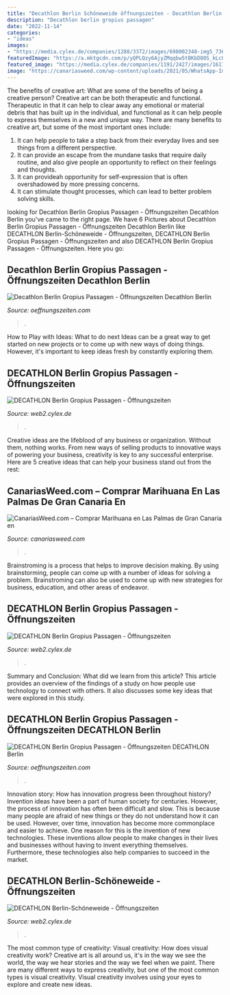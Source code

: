 ```yaml
---
title: "Decathlon Berlin Schöneweide öffnungszeiten - Decathlon Berlin Gropius Passagen"
description: "Decathlon berlin gropius passagen"
date: "2022-11-14"
categories:
- "ideas"
images:
- "https://media.cylex.de/companies/1288/3372/images/698002348-img5_736877_large.jpg"
featuredImage: "https://a.mktgcdn.com/p/yQPLQzy6AjyZMqqbw5tBKbD80S_kLcUQdoWBsPozrLg/6240x4160.jpg"
featured_image: "https://media.cylex.de/companies/1191/2427/images/161762056-img4_601818_large.jpg"
image: "https://canariasweed.com/wp-content/uploads/2021/05/WhatsApp-Image-2021-05-19-at-14.10.29.jpeg"
---
```



The benefits of creative art: What are some of the benefits of being a creative person?
Creative art can be both therapeutic and functional. Therapeutic in that it can help to clear away any emotional or material debris that has built up in the individual, and functional as it can help people to express themselves in a new and unique way. There are many benefits to creative art, but some of the most important ones include: 
1. It can help people to take a step back from their everyday lives and see things from a different perspective.
2. It can provide an escape from the mundane tasks that require daily routine, and also give people an opportunity to reflect on their feelings and thoughts. 
3. It can provideah opportunity for self-expression that is often overshadowed by more pressing concerns. 
4. It can stimulate thought processes, which can lead to better problem solving skills.

	

		
looking for Decathlon Berlin Gropius Passagen - Öffnungszeiten Decathlon Berlin you've came to the right page. We have 6 Pictures about Decathlon Berlin Gropius Passagen - Öffnungszeiten Decathlon Berlin like DECATHLON Berlin-Schöneweide - Öffnungszeiten, DECATHLON Berlin Gropius Passagen - Öffnungszeiten and also DECATHLON Berlin Gropius Passagen - Öffnungszeiten. Here you go:
		
    
## Decathlon Berlin Gropius Passagen - Öffnungszeiten Decathlon Berlin

<img loading=lazy src="https://a.mktgcdn.com/p/yQPLQzy6AjyZMqqbw5tBKbD80S_kLcUQdoWBsPozrLg/6240x4160.jpg" onerror="this.onerror=null;this.src='https://tse3.mm.bing.net/th?id=OIP.fQrSp-4Tok8wqLauDcfUTgHaE8&amp;pid=15.1';" alt="Decathlon Berlin Gropius Passagen - Öffnungszeiten Decathlon Berlin">

_Source: oeffnungszeiten.com_

>. 

	

How to Play with Ideas: What to do next
Ideas can be a great way to get started on new projects or to come up with new ways of doing things. However, it's important to keep ideas fresh by constantly exploring them.

    
## DECATHLON Berlin Gropius Passagen - Öffnungszeiten

<img loading=lazy src="https://media.cylex.de/companies/1288/3372/images/698002348-img5_736877_large.jpg" onerror="this.onerror=null;this.src='https://tse3.mm.bing.net/th?id=OIP.4gC92dvTo5G9zdbH62dWMAHaE8&amp;pid=15.1';" alt="DECATHLON Berlin Gropius Passagen - Öffnungszeiten">

_Source: web2.cylex.de_

>. 

	

Creative ideas are the lifeblood of any business or organization. Without them, nothing works. From new ways of selling products to innovative ways of powering your business, creativity is key to any successful enterprise. Here are 5 creative ideas that can help your business stand out from the rest:

    
## CanariasWeed.com – Comprar Marihuana En Las Palmas De Gran Canaria En

<img loading=lazy src="https://canariasweed.com/wp-content/uploads/2021/05/WhatsApp-Image-2021-05-19-at-14.10.29.jpeg" onerror="this.onerror=null;this.src='https://tse4.mm.bing.net/th?id=OIP.ECDSmxpZlLLVnMhOuZ1m7gAAAA&amp;pid=15.1';" alt="CanariasWeed.com – Comprar Marihuana en Las Palmas de Gran Canaria en">

_Source: canariasweed.com_

>. 

	

Brainstroming is a process that helps to improve decision making. By using brainstorming, people can come up with a number of ideas for solving a problem. Brainstroming can also be used to come up with new strategies for business, education, and other areas of endeavor.

    
## DECATHLON Berlin Gropius Passagen - Öffnungszeiten

<img loading=lazy src="https://media.cylex.de/companies/1288/3372/images/-985144314-img3_705609_large.jpg" onerror="this.onerror=null;this.src='https://tse4.mm.bing.net/th?id=OIP.BhVurvB3LW3PCwefhMHzrQHaE8&amp;pid=15.1';" alt="DECATHLON Berlin Gropius Passagen - Öffnungszeiten">

_Source: web2.cylex.de_

>. 

	

Summary and Conclusion: What did we learn from this article?
This article provides an overview of the findings of a study on how people use technology to connect with others. It also discusses some key ideas that were explored in this study.

    
## DECATHLON Berlin Gropius Passagen - Öffnungszeiten DECATHLON Berlin

<img loading=lazy src="https://a.mktgcdn.com/p/1nx7ZhVnt9AzZxVJ7yGhML9yx6D-iCTGAxKLjuhgnU8/6240x4160.jpg" onerror="this.onerror=null;this.src='https://tse2.mm.bing.net/th?id=OIP.UWgmfzTxeerJ52XEzGna6QHaE8&amp;pid=15.1';" alt="DECATHLON Berlin Gropius Passagen - Öffnungszeiten DECATHLON Berlin">

_Source: oeffnungszeiten.com_

>. 

	

Innovation story: How has innovation progress been throughout history?
Invention ideas have been a part of human society for centuries. However, the process of innovation has often been difficult and slow. This is because many people are afraid of new things or they do not understand how it can be used. However, over time, innovation has become more commonplace and easier to achieve. One reason for this is the invention of new technologies. These inventions allow people to make changes in their lives and businesses without having to invent everything themselves. Furthermore, these technologies also help companies to succeed in the market.

    
## DECATHLON Berlin-Schöneweide - Öffnungszeiten

<img loading=lazy src="https://media.cylex.de/companies/1191/2427/images/161762056-img4_601818_large.jpg" onerror="this.onerror=null;this.src='https://tse4.mm.bing.net/th?id=OIP.1Y8PbXmfi8eHrop8Yxk5GgHaE8&amp;pid=15.1';" alt="DECATHLON Berlin-Schöneweide - Öffnungszeiten">

_Source: web2.cylex.de_

>. 

	

The most common type of creativity: Visual creativity: How does visual creativity work?
Creative art is all around us, it's in the way we see the world, the way we hear stories and the way we feel when we paint. There are many different ways to express creativity, but one of the most common types is visual creativity. Visual creativity involves using your eyes to explore and create new ideas.

